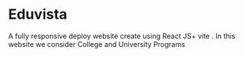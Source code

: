 # Eduvista
A fully responsive deploy website create using React JS+ vite . In this website we consider College and University Programs

